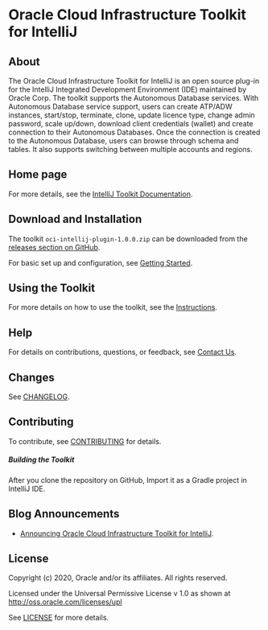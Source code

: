 # Oracle Cloud Infrastructure Toolkit for IntelliJ

## About

The Oracle Cloud Infrastructure Toolkit for IntelliJ is an open source plug-in for the IntelliJ Integrated Development Environment (IDE) maintained by Oracle Corp.
The toolkit supports the Autonomous Database services. With Autonomous Database service support, users can create ATP/ADW instances, start/stop, terminate, clone, update licence type, change admin password, scale up/down, download client credentials (wallet) and create connection to their Autonomous Databases.
Once the connection is created to the Autonomous Database, users can browse through schema and tables.
It also supports switching between multiple accounts and regions.

## Home page 

For more details, see the [IntelliJ Toolkit Documentation](https://docs.cloud.oracle.com/iaas/Content/API/SDKDocs/intellijtoolkit.htm).

## Download and Installation

The toolkit `oci-intellij-plugin-1.0.0.zip` can be downloaded from the [releases section on GitHub](https://github.com/oracle/oci-toolkit-intellij/releases).

For basic set up and configuration, see [Getting Started](https://docs.cloud.oracle.com/iaas/Content/API/SDKDocs/intellijgettingstarted.htm).

## Using the Toolkit

For more details on how to use the toolkit, see the [Instructions](https://docs.cloud.oracle.com/iaas/Content/API/SDKDocs/intellijusing.htm).

## Help

For details on contributions, questions, or feedback, see [Contact Us](https://docs.cloud.oracle.com/iaas/Content/API/SDKDocs/intellijtoolkit.htm#ContactUs).

## Changes

See [CHANGELOG](/CHANGELOG.md).

## Contributing

To contribute, see [CONTRIBUTING](/CONTRIBUTING.md) for details.

##### Building the Toolkit

After you clone the repository on GitHub, 
Import it as a Gradle project in IntelliJ IDE.

## Blog Announcements

- [Announcing Oracle Cloud Infrastructure Toolkit for IntelliJ](https://blogs.oracle.com/cloud-infrastructure/announcing-oracle-cloud-infrastructure-toolkit-for-intellij).

## License

Copyright (c) 2020, Oracle and/or its affiliates. All rights reserved.

Licensed under the Universal Permissive License v 1.0 as shown at http://oss.oracle.com/licenses/upl

See [LICENSE](/LICENSE.txt) for more details.
